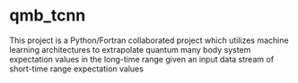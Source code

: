 # qmb_tcnn
This project is a Python/Fortran collaborated project which utilizes machine learning architectures to extrapolate quantum many body system expectation values in the long-time range given an input data stream of short-time range expectation values
